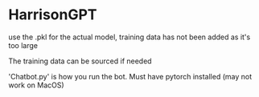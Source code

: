 # HarrisonGPT
use the .pkl for the actual model, training data has not been added as it's too large 

The training data can be sourced if needed 

'Chatbot.py' is how you run the bot. Must have pytorch installed (may not work on MacOS)
